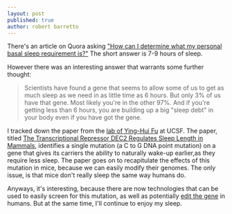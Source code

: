 ```yaml
---
layout: post
published: true
author: robert barretto
---
```


There's an article on Quora asking ["How can I determine what my personal basal sleep requirement is?"](http://www.quora.com/Sleep/How-can-I-determine-what-my-personal-basal-sleep-requirement-is) The short answer is 7-9 hours of sleep.

However there was an interesting answer that warrants some further thought:
> Scientists have found a gene that seems to allow some of us to get as much sleep as we need in as little time as 6 hours. But only 3% of us have that gene. Most likely you're in the other 97%. And if you're getting less than 6 hours, you are building up a big "sleep debt" in your body even if you have got the gene.

I tracked down the paper from the [lab of Ying-Hui Fu](http://www.neugenes.org/outreach.htm) at UCSF. The paper, titled [The Transcriptional Repressor DEC2 Regulates Sleep Length in Mammals](http://www.sciencemag.org/content/325/5942/866), identifies a single mutation (a C to G DNA point mutation) on a gene that gives its carriers the ability to naturally wake-up earlier,as they require less sleep.  The paper goes on to recapitulate the effects of this mutation in mice, because we can easily modify their genomes. The only issue, is that mice don't really sleep the same way humans do.  

Anyways, it's interesting, because there are now technologies that can be used to easily screen for this mutation, as well as potentially [edit the gene](http://zlab.mit.edu) in humans. But at the same time, I'll continue to enjoy my sleep.

